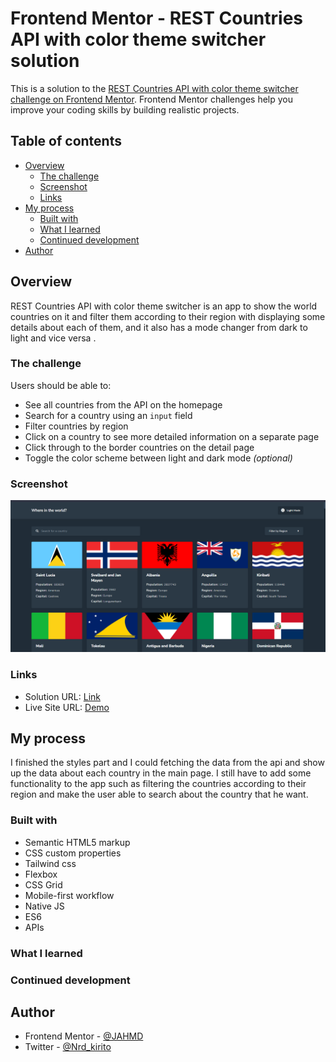 # Frontend Mentor - REST Countries API with color theme switcher solution

This is a solution to the [REST Countries API with color theme switcher challenge on Frontend Mentor](https://www.frontendmentor.io/challenges/rest-countries-api-with-color-theme-switcher-5cacc469fec04111f7b848ca). Frontend Mentor challenges help you improve your coding skills by building realistic projects.

## Table of contents

- [Overview](#overview)
  - [The challenge](#the-challenge)
  - [Screenshot](#screenshot)
  - [Links](#links)
- [My process](#my-process)
  - [Built with](#built-with)
  - [What I learned](#what-i-learned)
  - [Continued development](#continued-development)
- [Author](#author)

## Overview

REST Countries API with color theme switcher is an app to show the world countries on it and filter them according to their region with displaying some details about each of them, and it also has a mode changer from dark to light and vice versa .

### The challenge

Users should be able to:

- See all countries from the API on the homepage
- Search for a country using an `input` field
- Filter countries by region
- Click on a country to see more detailed information on a separate page
- Click through to the border countries on the detail page
- Toggle the color scheme between light and dark mode _(optional)_

### Screenshot

![](./imgs/Screenshot%202022-11-16%20112136.png)

### Links

- Solution URL: [Link](https://www.frontendmentor.io/challenges/rest-countries-api-with-color-theme-switcher-5cacc469fec04111f7b848ca/hub/rest-countries-api-with-color-theme-switcher-1HKrozLv_-)
- Live Site URL: [Demo](https://jahmd.github.io/Rest_Countries_API/)

## My process

I finished the styles part and I could fetching the data from the api and show up the data about each country in the main page.
I still have to add some functionality to the app such as filtering the countries according to their region and make the user able to search about the country that he want.

### Built with

- Semantic HTML5 markup
- CSS custom properties
- Tailwind css
- Flexbox
- CSS Grid
- Mobile-first workflow
- Native JS
- ES6
- APIs

### What I learned

### Continued development

## Author

- Frontend Mentor - [@JAHMD](https://www.frontendmentor.io/profile/JAHMD)
- Twitter - [@Nrd_kirito](https://twitter.com/Nrd_kirito)
